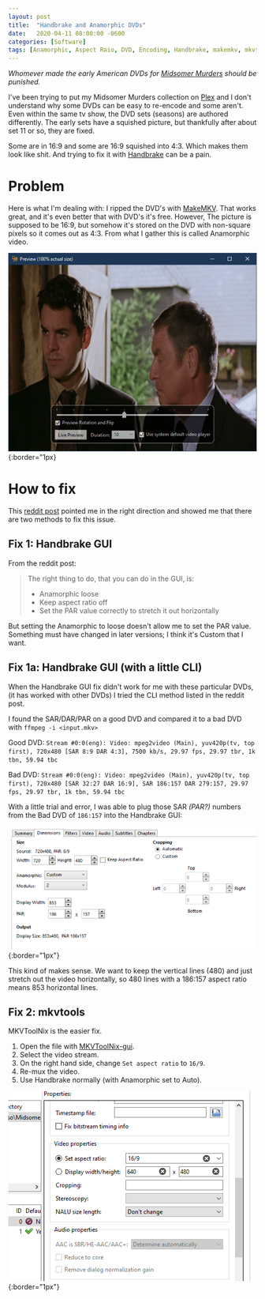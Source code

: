 ```yaml
---
layout: post
title:  "Handbrake and Anamorphic DVDs"
date:   2020-04-11 08:00:00 -0600
categories: [Software]
tags: [Anamorphic, Aspect Raio, DVD, Encoding, Handbrake, makemkv, mkvtools, Plex, Ripping]
---
```


*Whomever made the early American DVDs for [Midsomer Murders](https://www.imdb.com/title/tt0118401/) should be punished.*

I've been trying to put my Midsomer Murders collection on [Plex](https://plex.tv) and I don't understand why some DVDs can be easy to re-encode and some aren't. Even within the same tv show, the DVD sets (seasons) are authored differently. The early sets have a squished picture, but thankfully after about set 11 or so, they are fixed.

Some are in 16:9 and some are 16:9 squished into 4:3. Which makes them look like shit. And trying to fix it with [Handbrake](https://www.handbrake.fr) can be a pain.

# Problem

Here is what I'm dealing with: I ripped the DVD's with [MakeMKV](https://www.makemkv.com/). That works great, and it's even better that with DVD's it's free. However, The picture is supposed to be 16:9, but somehow it's stored on the DVD with non-square pixels so it comes out as 4:3. From what I gather this is called Anamorphic video.

![Squished Video](/assets/2020/04/squished-video.png){:border="1px}

# How to fix

This [reddit post](https://www.reddit.com/r/handbrake/comments/5mm47h/how_to_stretch_from_43_to_169/) pointed me in the right direction and showed me that there are two methods to fix this issue.

## Fix 1: Handbrake GUI

From the reddit post:

> The right thing to do, that you can do in the GUI, is:
>
> - Anamorphic loose
> - Keep aspect ratio off
> - Set the PAR value correctly to stretch it out horizontally

But setting the Anamorphic to loose doesn't allow me to set the PAR value. Something must have changed in later versions; I think it's Custom that I want.

## Fix 1a: Handbrake GUI (with a little CLI)

When the Handbrake GUI fix didn't work for me with these particular DVDs, (it has worked with other DVDs) I tried the CLI method listed in the reddit post.

I found the SAR/DAR/PAR on a good DVD and compared it to a bad DVD with `ffmpeg -i <input.mkv>`

Good DVD: `Stream #0:0(eng): Video: mpeg2video (Main), yuv420p(tv, top first), 720x480 [SAR 8:9 DAR 4:3], 7500 kb/s, 29.97 fps, 29.97 tbr, 1k tbn, 59.94 tbc`

Bad DVD: `Stream #0:0(eng): Video: mpeg2video (Main), yuv420p(tv, top first), 720x480 [SAR 32:27 DAR 16:9], SAR 186:157 DAR 279:157, 29.97 fps, 29.97 tbr, 1k tbn, 59.94 tbc`

With a little trial and error, I was able to plug those SAR _(PAR?)_ numbers from the Bad DVD of `186:157` into the Handbrake GUI:

![Handbrake Adjusted PAR](/assets/2020/04/handbrake-adjusted-PAR.png){:border="1px"}

This kind of makes sense. We want to keep the vertical lines (480) and just stretch out the video horizontally, so 480 lines with a 186:157 aspect ratio means 853 horizontal lines.

## Fix 2: mkvtools

MKVToolNix is the easier fix.

1. Open the file with [MKVToolNix-gui](https://mkvtoolnix.download).
1. Select the video stream.
1. On the right hand side, change `Set aspect ratio` to `16/9`.
1. Re-mux the video.
1. Use Handbrake normally (with Anamorphic set to Auto).

![mkvtools fix](/assets/2020/04/mkvtools-aspect-ratio-fix.png){:border="1px"}
